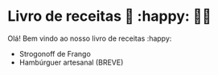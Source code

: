 # Livro de receitas :book: :happy: :man_cook:

Olá! Bem vindo ao nosso livro de receitas :happy:

- Strogonoff de Frango
- Hambúrguer artesanal (BREVE)

